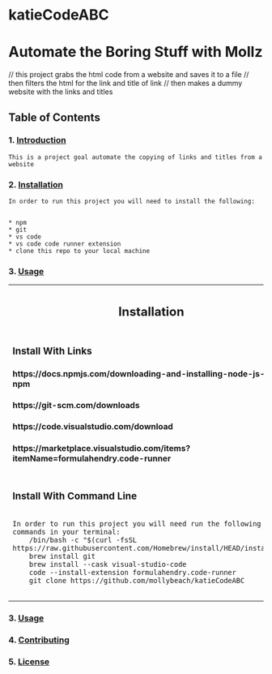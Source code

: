 # katieCodeABC

# Automate the Boring Stuff with Mollz
// this project grabs the html code from a website and saves it to a file
// then filters the html for the link and title of link
// then makes a dummy website with the links and titles
## Table of Contents
### 1. [Introduction](#introduction)
    This is a project goal automate the copying of links and titles from a website


### 2. [Installation](#installation)
    In order to run this project you will need to install the following:


    * npm
    * git
    * vs code
    * vs code code runner extension
    * clone this repo to your local machine
### 3. [Usage](#usage)

  <table>
    <th><h2>Installation</h3></th>
    <tr>
    <td>
        <h3> Install With Links </h3>
        <h4>https://docs.npmjs.com/downloading-and-installing-node-js-and-npm</h4> 
        <h4>https://git-scm.com/downloads</h4>
        <h4>https://code.visualstudio.com/download</h4>
        <h4>https://marketplace.visualstudio.com/items?itemName=formulahendry.code-runner</h4>
    </td>
    </tr>
    <tr>
    <td>
        <h3>Install With Command Line</h3>
<pre class="notranslate">
<code>
In order to run this project you will need run the following commands in your terminal:  
    /bin/bash -c "$(curl -fsSL https://raw.githubusercontent.com/Homebrew/install/HEAD/installsh)"
    brew install git
    brew install --cask visual-studio-code
    code --install-extension formulahendry.code-runner
    git clone https://github.com/mollybeach/katieCodeABC 
</code>
</pre>
    </td>
    </tr>
</table>
   

### 3. [Usage](#usage)
### 4. [Contributing](#contributing)
### 5. [License](#license)
